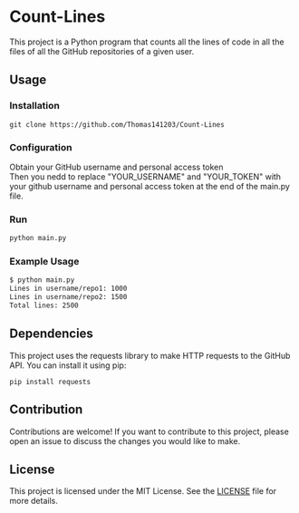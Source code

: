 # Count-Lines
This project is a Python program that counts all the lines of code in all the files of all the GitHub repositories of a given user.

## Usage

### Installation

```shell
git clone https://github.com/Thomas141203/Count-Lines
```

### Configuration 
Obtain your GitHub username and personal access token <br>
Then you nedd to replace "YOUR_USERNAME" and "YOUR_TOKEN" with your github username and personal access token at the end of the main.py file.

### Run

```python
python main.py
```

### Example Usage 

```bash
$ python main.py
Lines in username/repo1: 1000
Lines in username/repo2: 1500
Total lines: 2500
```

## Dependencies

This project uses the requests library to make HTTP requests to the GitHub API. You can install it using pip:

```shell
pip install requests
```

## Contribution 

Contributions are welcome! If you want to contribute to this project, please open an issue to discuss the changes you would like to make.

## License

This project is licensed under the MIT License. See the [LICENSE](LICENSE) file for more details.

